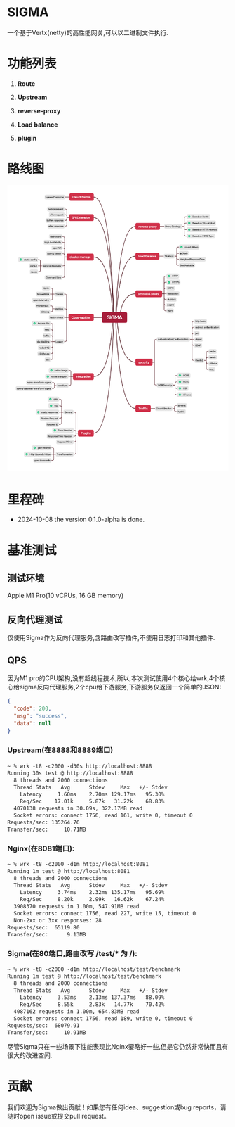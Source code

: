 # SIGMA

一个基于Vertx(netty)的高性能网关,可以以二进制文件执行.

# 功能列表

1. **Route**
2. **Upstream**
3. **reverse-proxy**
4. **Load balance**

5. **plugin**

# 路线图

![ROADMAP](./image/SIGMA-ROADMAP-V0.1.0-ALPHA.png)

# 里程碑

- 2024-10-08 the version 0.1.0-alpha is done.

# 基准测试

## 测试环境

Apple M1 Pro(10 vCPUs, 16 GB memory)

## 反向代理测试

仅使用Sigma作为反向代理服务,含路由改写插件,不使用日志打印和其他插件.

## QPS

因为M1 pro的CPU架构,没有超线程技术,所以,本次测试使用4个核心给wrk,4个核心给sigma反向代理服务,2个cpu给下游服务,下游服务仅返回一个简单的JSON:

```json
{
  "code": 200,
  "msg": "success",
  "data": null
}
```

### Upstream(在8888和8889端口)

```wiki
~ % wrk -t8 -c2000 -d30s http://localhost:8888
Running 30s test @ http://localhost:8888
  8 threads and 2000 connections
  Thread Stats   Avg      Stdev     Max   +/- Stdev
    Latency     1.60ms    2.70ms 129.17ms   95.30%
    Req/Sec    17.01k     5.87k   31.22k    68.83%
  4070138 requests in 30.09s, 322.17MB read
  Socket errors: connect 1756, read 161, write 0, timeout 0
Requests/sec: 135264.76
Transfer/sec:     10.71MB
```

### Nginx(在8081端口):

```wiki
~ % wrk -t8 -c2000 -d1m http://localhost:8081
Running 1m test @ http://localhost:8081
  8 threads and 2000 connections
  Thread Stats   Avg      Stdev     Max   +/- Stdev
    Latency     3.74ms    2.32ms 135.17ms   95.69%
    Req/Sec     8.20k     2.99k   16.62k    67.24%
  3908370 requests in 1.00m, 547.91MB read
  Socket errors: connect 1756, read 227, write 15, timeout 0
  Non-2xx or 3xx responses: 28
Requests/sec:  65119.80
Transfer/sec:      9.13MB
```

### Sigma(在80端口,路由改写 /test/* 为 /):

```wiki
~ % wrk -t8 -c2000 -d1m http://localhost/test/benchmark   
Running 1m test @ http://localhost/test/benchmark
  8 threads and 2000 connections
  Thread Stats   Avg      Stdev     Max   +/- Stdev
    Latency     3.53ms    2.13ms 137.37ms   88.09%
    Req/Sec     8.55k     2.83k   14.77k    70.42%
  4087162 requests in 1.00m, 654.83MB read
  Socket errors: connect 1756, read 189, write 0, timeout 0
Requests/sec:  68079.91
Transfer/sec:     10.91MB
```

尽管Sigma只在一些场景下性能表现比Nginx要略好一些,但是它仍然非常快而且有很大的改进空间.

# 贡献

我们欢迎为Sigma做出贡献！如果您有任何idea、suggestion或bug reports，请随时open issue或提交pull request。